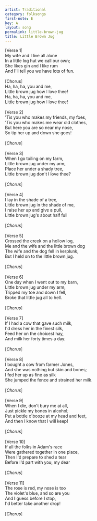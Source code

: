 ```yaml
---
artist: Traditional
category: folksongs
first-note: E
key: A
layout: song
permalink: little-brown-jug
title: Little Brown Jug
---
```


[Verse 1]<br>
My wife and I live all alone <br>
In a little log hut we call our own;<br>
She likes gin and I like rum <br>
And I'll tell you we have lots of fun.<br>
<br>
[Chorus]<br>
Ha, ha, ha, you and me, <br>
Little brown jug how I love thee! <br>
Ha, ha, ha, you and me, <br>
Little brown jug how I love thee!<br>
<br>
[Verse 2]<br>
'Tis you who makes my friends, my foes,<br>
'Tis you who makes me wear old clothes,<br>
But here you are so near my nose,<br>
So tip her up and down she goes!<br>
<br>
[*Chorus*]<br>
<br>
[Verse 3]<br>
When I go toiling on my farm, <br>
Little brown jug under my arm,<br>
Place her under a shady tree, <br>
Little brown jug don't I love thee?<br>
<br>
[*Chorus*]<br>
<br>
[Verse 4]<br>
I lay in the shade of a tree, <br>
Little brown jug in the shade of me,<br>
I raise her up and give a pull, <br>
Little brown jug's about half full<br>
<br>
[*Chorus*]<br>
<br>
[Verse 5]<br>
Crossed the creek on a hollow log, <br>
Me and the wife and the little brown dog<br>
The wife and the dog fell in kerplunk, <br>
But I held on to the little brown jug.<br>
<br>
[*Chorus*]<br>
<br>
[Verse 6]<br>
One day when I went out to my barn,<br>
Little brown jug under my arm,<br>
Tripped my toe and down I fell,<br>
Broke that little jug all to hell.<br>
<br>
[*Chorus*]<br>
<br>
[Verse 7]<br>
If I had a cow that gave such milk,<br>
I'd dress her in the finest silk,<br>
Feed her on the choicest hay,<br>
And milk her forty times a day.<br>
<br>
[*Chorus*]<br>
<br>
[Verse 8]<br>
I bought a cow from farmer Jones,<br>
And she was nothing but skin and bones;<br>
I fed her up as fine as silk<br>
She jumped the fence and strained her milk.<br>
<br>
[*Chorus*]<br>
<br>
[Verse 9]<br>
When I die, don't bury me at all,<br>
Just pickle my bones in alcohol;<br>
Put a bottle o'booze at my head and feet,<br>
And then I know that I will keep!<br>
<br>
[*Chorus*]<br>
<br>
[Verse 10]<br>
If all the folks in Adam's race<br>
Were gathered together in one place,<br>
Then I'd prepare to shed a tear<br>
Before I'd part with you, my dear<br>
<br>
[*Chorus*]<br>
<br>
[Verse 11]<br>
The rose is red, my nose is too<br>
The violet's blue, and so are you<br>
And I guess before I stop,<br>
I'd better take another drop!<br>
<br>
[*Chorus*]